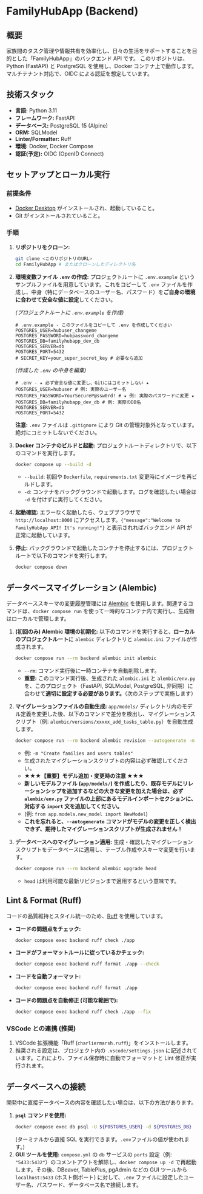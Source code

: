 # FamilyHubApp (Backend)

## 概要

家族間のタスク管理や情報共有を効率化し、日々の生活をサポートすることを目的とした「FamilyHubApp」のバックエンド API です。
このリポジトリは、Python (FastAPI) と PostgreSQL を使用し、Docker コンテナ上で動作します。マルチテナント対応で、OIDC による認証を想定しています。

## 技術スタック

- **言語:** Python 3.11
- **フレームワーク:** FastAPI
- **データベース:** PostgreSQL 15 (Alpine)
- **ORM:** SQLModel
- **Linter/Formatter:** Ruff
- **環境:** Docker, Docker Compose
- **認証(予定):** OIDC (OpenID Connect)

## セットアップとローカル実行

### 前提条件

- [Docker Desktop](https://www.docker.com/products/docker-desktop/) がインストールされ、起動していること。
- Git がインストールされていること。

### 手順

1.  **リポジトリをクローン:**

    ```bash
    git clone <このリポジトリのURL>
    cd FamilyHubApp # またはクローンしたディレクトリ名
    ```

2.  **環境変数ファイル `.env` の作成:**
    プロジェクトルートに `.env.example` というサンプルファイルを用意しています。これをコピーして `.env` ファイルを作成し、中身（特にデータベースのユーザー名、パスワード）を**ご自身の環境に合わせて安全な値に設定**してください。

    _(プロジェクトルートに `.env.example` を作成)_

    ```dotenv
    # .env.example - このファイルをコピーして .env を作成してください
    POSTGRES_USER=hubuser_changeme
    POSTGRES_PASSWORD=hubpassword_changeme
    POSTGRES_DB=familyhubapp_dev_db
    POSTGRES_SERVER=db
    POSTGRES_PORT=5432
    # SECRET_KEY=your_super_secret_key # 必要なら追加
    ```

    _(作成した `.env` の中身を編集)_

    ```dotenv
    # .env - ★ 必ず安全な値に変更し、Gitにはコミットしない ★
    POSTGRES_USER=hubuser # 例: 実際のユーザー名
    POSTGRES_PASSWORD=YourSecureP@ssw0rd! # ★ 例: 実際のパスワードに変更 ★
    POSTGRES_DB=familyhubapp_dev_db # 例: 実際のDB名
    POSTGRES_SERVER=db
    POSTGRES_PORT=5432
    ```

    **注意:** `.env` ファイルは `.gitignore` により Git の管理対象外となっています。絶対にコミットしないでください。

3.  **Docker コンテナのビルドと起動:**
    プロジェクトルートディレクトリで、以下のコマンドを実行します。

    ```bash
    docker compose up --build -d
    ```

    - `--build`: 初回や `Dockerfile`, `requirements.txt` 変更時にイメージを再ビルドします。
    - `-d`: コンテナをバックグラウンドで起動します。ログを確認したい場合は `-d` を付けずに実行してください。

4.  **起動確認:**
    エラーなく起動したら、ウェブブラウザで `http://localhost:8000` にアクセスします。`{"message":"Welcome to FamilyHubApp API! It's running!"}` と表示されればバックエンド API が正常に起動しています。

5.  **停止:**
    バックグラウンドで起動したコンテナを停止するには、プロジェクトルートで以下のコマンドを実行します。
    ```bash
    docker compose down
    ```

## データベースマイグレーション (Alembic)

データベーススキーマの変更履歴管理には [Alembic](https://alembic.sqlalchemy.org/) を使用します。関連するコマンドは、`docker compose run` を使って一時的なコンテナ内で実行し、生成物はローカルで管理します。

1.  **(初回のみ) Alembic 環境の初期化:**
    以下のコマンドを実行すると、**ローカルのプロジェクトルート**に `alembic` ディレクトリと `alembic.ini` ファイルが作成されます。

    ```bash
    docker compose run --rm backend alembic init alembic
    ```

    - `--rm`: コマンド実行後に一時コンテナを自動削除します。
    - **重要:** このコマンド実行後、生成された `alembic.ini` と `alembic/env.py` を、このプロジェクト（FastAPI, SQLModel, PostgreSQL, 非同期）に合わせて**適切に設定する必要があります。**（次のステップで実施します）

2.  **マイグレーションファイルの自動生成:**
    `app/models/` ディレクトリ内のモデル定義を変更した後、以下のコマンドで差分を検出し、マイグレーションスクリプト（例: `alembic/versions/xxxxx_add_tasks_table.py`）を自動生成します。

    ```bash
    docker compose run --rm backend alembic revision --autogenerate -m "変更内容の短い説明"
    ```

    - 例: `-m "Create families and users tables"`
    - 生成されたマイグレーションスクリプトの内容は必ず確認してください。
    - **★★★【重要】モデル追加・変更時の注意 ★★★**
    - **新しいモデルファイル (`app/models/`) を作成したり、既存モデルにリレーションシップを追加するなどの大きな変更を加えた場合は、必ず `alembic/env.py` ファイルの上部にあるモデルインポートセクションに、対応する `import` 文を追加してください。**
    - (例: `from app.models.new_model import NewModel`)
    - **これを忘れると、`--autogenerate` コマンドがモデルの変更を正しく検出できず、期待したマイグレーションスクリプトが生成されません！**

3.  **データベースへのマイグレーション適用:**
    生成・確認したマイグレーションスクリプトをデータベースに適用し、テーブル作成やスキーマ変更を行います。
    ```bash
    docker compose run --rm backend alembic upgrade head
    ```
    - `head` は利用可能な最新リビジョンまで適用するという意味です。

## Lint & Format (Ruff)

コードの品質維持とスタイル統一のため、[Ruff](https://docs.astral.sh/ruff/) を使用しています。

- **コードの問題点をチェック:**
  ```bash
  docker compose exec backend ruff check ./app
  ```
- **コードがフォーマットルールに従っているかチェック:**
  ```bash
  docker compose exec backend ruff format ./app --check
  ```
- **コードを自動フォーマット:**
  ```bash
  docker compose exec backend ruff format ./app
  ```
- **コードの問題点を自動修正 (可能な範囲で):**
  ```bash
  docker compose exec backend ruff check ./app --fix
  ```

### VSCode との連携 (推奨)

1.  VSCode 拡張機能「Ruff (`charliermarsh.ruff`)」をインストールします。
2.  推奨される設定は、プロジェクト内の `.vscode/settings.json` に記述されています。これにより、ファイル保存時に自動でフォーマットと Lint 修正が実行されます。

## データベースへの接続

開発中に直接データベースの内容を確認したい場合は、以下の方法があります。

1.  **`psql` コマンドを使用:**
    ```bash
    docker compose exec db psql -U ${POSTGRES_USER} -d ${POSTGRES_DB}
    ```
    (ターミナルから直接 SQL を実行できます。`.env`ファイルの値が使われます。)
2.  **GUI ツールを使用:**
    `compose.yml` の `db` サービスの `ports` 設定（例: `"5433:5432"`）のコメントアウトを解除し、`docker compose up -d` で再起動します。その後、DBeaver, TablePlus, pgAdmin などの GUI ツールから `localhost:5433` (ホスト側ポート) に対して、`.env` ファイルに設定したユーザー名、パスワード、データベース名で接続します。
